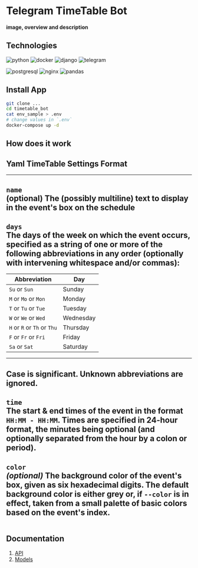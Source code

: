 # Telegram TimeTable Bot
__image, overview and description__

## Technologies
![python](https://img.shields.io/badge/Python-000000?style=for-the-badge&logo=Python)
![docker](https://img.shields.io/badge/Docker-000000?style=for-the-badge&logo=Docker)
![django](https://img.shields.io/badge/Django-000000?style=for-the-badge&logo=Django)
![telegram](https://img.shields.io/badge/Aiogram-000000?style=for-the-badge&logo=Telegram)


![postgresql](https://img.shields.io/badge/PostgreSQL-000000?style=for-the-badge&logo=PostgreSQL)
![nginx](https://img.shields.io/badge/Nginx-000000?style=for-the-badge&logo=Nginx&logoColor=green)
![pandas](https://img.shields.io/badge/Pandas-000000?style=for-the-badge&logo=Pandas)

## Install App

```bash
git clone ...
cd timetable_bot
cat env_sample > .env
# change values in `.env`
docker-compose up -d
```

## How does it work

## Yaml TimeTable Settings Format
------------------------------------------------
__`name`__ <br>
   **(optional)** The __(possibly multiline)__ text to display in the event's box on
   the schedule
------------------------------------------------
__`days`__ <br>
   The days of the week on which the event occurs, specified as a string of one
   or more of the following abbreviations in any order (optionally with
   intervening whitespace and/or commas):
------------------------------------------------

   |Abbreviation                        |Day
   |------------------------------------|----------
   |`Su` or `Sun`                       |Sunday
   |`M` or `Mo` or `Mon`                |Monday
   |`T` or `Tu` or `Tue`                |Tuesday
   |`W` or `We` or `Wed`                |Wednesday
   |`H` or `R` or `Th` or `Thu`         |Thursday
   |`F` or `Fr` or `Fri`                |Friday
   |`Sa` or `Sat`                       |Saturday
   ------------------------------------------------
   Case is significant.  Unknown abbreviations are ignored.
------------------------------------------------
__`time`__ <br>
   The start & end times of the event in the format `HH:MM - HH:MM`.  Times
   are specified in 24-hour format, the minutes being optional (and optionally
   separated from the hour by a colon or period).
------------------------------------------------
__`color`__ <br>
   *(optional)* The background color of the event's box, given as six
   hexadecimal digits.  The default background color is either grey or, if
   `--color` is in effect, taken from a small palette of basic colors based
   on the event's index.
------------------------------------------------


```python

```


## Documentation
1. [API]()
2. [Models]()
